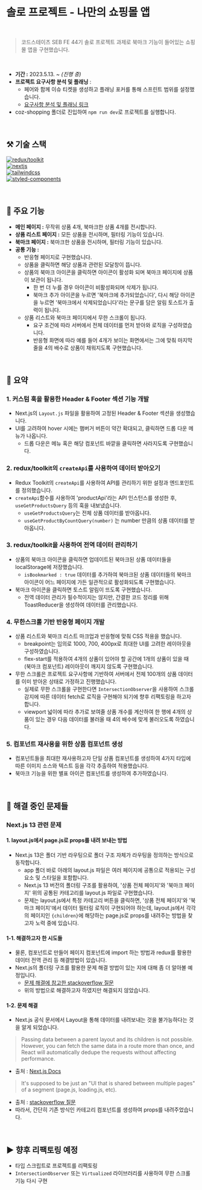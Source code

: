 # 솔로 프로젝트 - 나만의 쇼핑몰 앱

<br>

> 코드스테이츠 SEB FE 44기 솔로 프로젝트 과제로 북마크 기능이 들어있는 쇼핑몰 앱을 구현했습니다.

<br>

- **기간 :** 2023.5.13. ~ _(진행 중)_
- **프로젝트 요구사항 분석 및 플래닝** :
  - 페어와 함께 이슈 티켓을 생성하고 플래닝 포커를 통해 스프린트 범위를 설정했습니다.
  - [요구사항 분석 및 플래닝 링크](https://github.com/users/Doyu-Lee/projects/2)
- coz-shopping 폴더로 진입하여 `npm run dev`로 프로젝트를 실행합니다.

<br>

## ⚒ 기술 스택

[![redux/toolkit](https://img.shields.io/badge/redux/toolkit-%2300BFFF?style=plastic&logo=redux&logoColor=white)](https://redux-toolkit.js.org/) <br>
[![nextjs](https://img.shields.io/badge/nextjs-%23000000?style=plastic&logo=next.js&logoColor=white)](https://nextjs.org/)<br>
[![tailwindcss](https://img.shields.io/badge/tailwindcss-%231572B6?style=plastic&logo=tailwind-css&logoColor=white)](https://tailwindcss.com/)<br>
[![styled-components](https://img.shields.io/badge/styled--components-%23DB7093?style=plastic&logo=styled-components&logoColor=white)](https://styled-components.com/)<br>

<br>

## 📢 주요 기능

- **메인 페이지 :** 무작위 상품 4개, 북마크한 상품 4개를 전시합니다.
- **상품 리스트 페이지 :** 모든 상품을 전시하며, 필터링 기능이 있습니다.
- **북마크 페이지 :** 북마크한 상품을 전시하며, 필터링 기능이 있습니다.
- **공통 기능 :**
  - 반응형 페이지로 구현했습니다.
  - 상품을 클릭하면 해당 상품과 관련된 모달창이 뜹니다.
  - 상품의 북마크 아이콘을 클릭하면 아이콘이 활성화 되며 북마크 페이지에 상품이 보관이 됩니다.
    - 한 번 더 누를 경우 아이콘이 비활성화되며 삭제가 됩니다.
    - 북마크 추가 아이콘을 누르면 '북마크에 추가되었습니다', 다시 해당 아이콘을 누르면 '북마크에서 삭제되었습니다'라는 문구를 담은 알림 토스트가 출력이 됩니다.
  - 상품 리스트와 북마크 페이지에서 무한 스크롤이 됩니다.
    - 요구 조건에 따라 서버에서 전체 데이터를 먼저 받아와 로직을 구성하였습니다.
    - 반응형 화면에 따라 예를 들어 4개가 보이는 화면에서는 그에 맞춰 마지막 줄을 4의 배수로 상품이 채워지도록 구현했습니다.

<br>

## 💬 요약

### 1. 커스텀 훅을 활용한 Header & Footer 섹션 기능 개발

- Next.js의 `Layout.js` 파일을 활용하여 고정된 Header & Footer 섹션을 생성했습니다.
- UI를 고려하여 hover 시에는 햄버거 버튼이 약간 확대되고, 클릭하면 드롭 다운 메뉴가 나옵니다.
  - 드롭 다운은 메뉴 혹은 해당 컴포넌트 바깥을 클릭하면 사라지도록 구현했습니다.

### 2. redux/toolkit의 `createApi`를 사용하여 데이터 받아오기

- Redux Toolkit의 `createApi`를 사용하여 API를 관리하기 위한 설정과 엔드포인트를 정의했습니다.
- `createApi`함수를 사용하여 'productApi'라는 API 인스턴스를 생성한 후, `useGetProductsQuery` 등의 훅을 내보냈습니다.
  - `useGetProductsQuery`는 전체 상품 데이터를 받아옵니다.
  - `useGetProductByCountQuery(number)` 는 number 만큼의 상품 데이터를 받아옵니다.

### 3. redux/toolkit을 사용하여 전역 데이터 관리하기

- 상품의 북마크 아이콘을 클릭하면 업데이트된 북마크된 상품 데이터들을 localStorage에 저장했습니다.
  - `isBookmarked : true` 데이터를 추가하여 북마크된 상품 데이터들의 북마크 아이콘이 어느 페이지에 가든 일관적으로 활성화되도록 구현했습니다.
- 북마크 아이콘을 클릭하면 토스트 알림이 뜨도록 구현했습니다.
  - 전역 데이터 관리가 필수적이지는 않지만, 간결한 코드 정리를 위해 ToastReducer을 생성하여 데이터를 관리했습니다.

### 4. 무한스크롤 기반 반응형 페이지 개발

- 상품 리스트와 북마크 리스트 마크업과 반응형에 맞춰 CSS 적용을 했습니다.
  - breakpoint는 임의로 1000, 700, 400px로 최대한 UI를 고려한 레이아웃을 구성하였습니다.
  - flex-start를 적용하여 4개의 상품이 있어야 할 공간에 1개의 상품이 있을 때 (북마크 컴포넌트) 레이아웃이 깨지지 않도록 구현했습니다.
- 무한 스크롤은 프로젝트 요구사항에 기반하여 서버에서 전체 100개의 상품 데이터를 이미 받아온 상태로 가정하고 진행했습니다.
  - 실제로 무한 스크롤을 구현한다면 `IntersectionObserver`을 사용하여 스크롤 감지에 따른 데이터 fetch로 로직을 구현해야 되기에 향후 리팩토링을 하고자 합니다.
  - viewport 넓이에 따라 추가로 보여줄 상품 개수를 계산하여 한 행에 4개의 상품이 있는 경우 다음 데이터를 불러올 때 4의 배수에 맞게 불러오도록 하였습니다.

### 5. 컴포넌트 재사용을 위한 상품 컴포넌트 생성

- 컴포넌트들을 최대한 재사용하고자 단일 상품 컴포넌트를 생성하여 4가지 타입에 따른 이미지 소스와 텍스트 등을 각각 추출하여 적용했습니다.
- 북마크 기능을 위한 별표 아이콘 컴포넌트를 생성하여 추가하였습니다.

<br>

## 💖 해결 중인 문제들

### Next.js 13 관련 문제

#### 1. layout.js에서 page.js로 props를 내려 보내는 방법

- Next.js 13은 폴더 기반 라우팅으로 폴더 구조 자체가 라우팅을 정의하는 방식으로 동작합니다.
  - app 폴더 바로 아래의 layout.js 파일은 여러 페이지에 공통으로 적용되는 구성 요소 및 스타일을 포함합니다.
  - Next.js 13 버전의 폴더링 구조를 활용하여, '상품 전체 페이지'와 '북마크 페이지' 위의 공통된 카테고리를 layout.js 파일로 구현했습니다.
  - 문제는 layout.js에서 특정 카테고리 버튼을 클릭하면, '상품 전체 페이지'와 '북마크 페이지'에서 데이터 필터링 로직이 구현되어야 하는데, layout.js에서 각각의 페이지인 `{children}`에 해당하는 page.js로 props를 내려주는 방법을 찾고자 노력 중에 있습니다.

#### 1-1. 해결하고자 한 시도들
- 물론, 컴포넌트로 만들어 페이지 컴포넌트에 import 하는 방법과 redux를 활용한 데이터 전역 관리 등 해결방법이 있습니다.
- Next.js의 폴더링 구조를 활용한 문제 해결 방법이 있는 지에 대해 좀 더 알아볼 예정입니다.
  - [문제 해결에 참고한 stackoverflow 질문](https://stackoverflow.com/questions/60457262/next-js-layout-component-pass-props-to-children)
  - 위의 방법으로 해결하고자 하였지만 해결되지 않았습니다.
#### 1-2. 문제 해결
- Next.js 공식 문서에서 Layout을 통해 데이터를 내려보내는 것을 불가능하다는 것을 알게 되었습니다.
> Passing data between a parent layout and its children is not possible. However, you can fetch the same data in a route more than once, and React will automatically dedupe the requests without affecting performance.
- 출처 : [Next.js Docs](https://nextjs.org/docs/app/building-your-application/data-fetching#fetching-data-at-the-component-level)
> It's supposed to be just an "UI that is shared between multiple pages" of a segment (page.js, loading.js, etc).
- 출처 : [ stackoverflow 질문](https://stackoverflow.com/questions/75238942/how-to-pass-data-from-a-layout-to-the-children-in-the-app-folder-of-next-js)
- 따라서, 간단히 기존 방식인 카테고리 컴포넌트를 생성하여 props를 내려주었습니다.


<br>

## ▶️ 향후 리팩토링 예정

- 타입 스크립트로 프로젝트를 리팩토링
- `IntersectionObserver` 또는 `Virtualized` 라이브러리를 사용하여 무한 스크롤 기능 다시 구현
